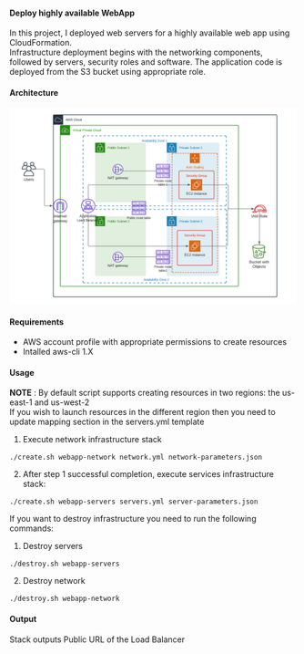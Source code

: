 #### Deploy highly available WebApp

In this project, I deployed web servers for a highly available web app using CloudFormation. \
Infrastructure deployment begins with the networking components, followed by servers, security roles and software. The application code is deployed from the S3 bucket using appropriate role.


#### Architecture
![](udagram-infrastructure-diagram.png)

#### Requirements
* AWS account profile with appropriate permissions to create resources
* Intalled aws-cli 1.X

#### Usage
**NOTE** : By default script supports creating resources in two regions: the us-east-1 and us-west-2 \
If you wish to launch resources in the different region then you need to update mapping section in the servers.yml template

1. Execute network infrastructure stack
```
./create.sh webapp-network network.yml network-parameters.json
```

2. After step 1 successful completion, execute services infrastructure stack:
```
./create.sh webapp-servers servers.yml server-parameters.json
```

If you want to destroy infrastructure you need to run the following commands:
1. Destroy servers
```
./destroy.sh webapp-servers
```
2. Destroy network
```
./destroy.sh webapp-network
```

#### Output
Stack outputs Public URL of the Load Balancer